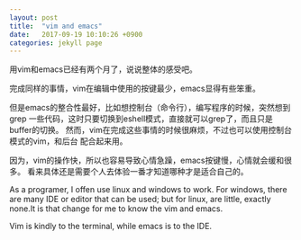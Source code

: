 ```yaml
---
layout: post
title:  "vim and emacs"
date:   2017-09-19 10:10:26 +0900
categories: jekyll page
---
```

用vim和emacs已经有两个月了，说说整体的感受吧。

完成同样的事情，vim在编辑中使用的按键最少，emacs显得有些笨重。

但是emacs的整合性最好，比如想控制台（命令行），编写程序的时候，突然想到grep
一些代码，这时只要切换到eshell模式，直接就可以grep了，而且只是buffer的切换。
然而，vim在完成这些事情的时候很麻烦，不过也可以使用控制台模式的vim，和后台
配合起来用。

因为，vim的操作快，所以也容易导致心情急躁，emacs按键慢，心情就会缓和很多。
看来具体还是需要个人去体验一番才知道哪种才是适合自己的。

As a programer, I offen use linux and windows to work.
For windows, there are many IDE or editor that can be used;
but for linux, are little, exactly none.It is that change for me 
to know the vim and emacs.

Vim is kindly to the terminal, while emacs is to the IDE.
